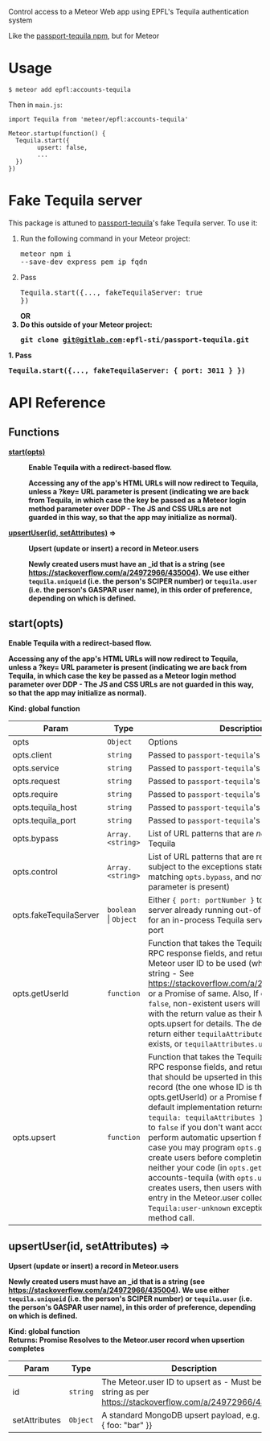 Control access to a Meteor Web app using EPFL's Tequila authentication system

Like the [passport-tequila npm](https://www.npmjs.com/package/passport-tequila), but for Meteor

# Usage

```
$ meteor add epfl:accounts-tequila
```

Then in `main.js`:

```
import Tequila from 'meteor/epfl:accounts-tequila'

Meteor.startup(function() {
  Tequila.start({
        upsert: false,
        ...
  })
})
```

# Fake Tequila server

This package is attuned to
[passport-tequila](https://www.npmjs.com/package/passport-tequila)'s
fake Tequila server. To use it:

1. Run the following command in your Meteor project: <pre>meteor npm i --save-dev express pem ip fqdn</pre>
1. Pass <pre>Tequila.start({..., fakeTequilaServer: true })</pre><b>OR
1. Do this outside of your Meteor project: <pre>git clone git@gitlab.com:epfl-sti/passport-tequila.git

</pre>
1. Pass <pre>Tequila.start({..., fakeTequilaServer: { port: 3011 } })</pre>

# API Reference

## Functions

<dl>
<dt><a href="#start">start(opts)</a></dt>
<dd><p>Enable Tequila with a redirect-based flow.</p>
<p>Accessing any of the app&#39;s HTML URLs will now redirect to Tequila,
unless a ?key= URL parameter is present (indicating we are back
from Tequila, in which case the key be passed as a Meteor login
method parameter over DDP - The JS and CSS URLs are not guarded in
this way, so that the app may initialize as normal).</p>
</dd>
<dt><a href="#upsertUser">upsertUser(id, setAttributes)</a> ⇒</dt>
<dd><p>Upsert (update or insert) a record in Meteor.users</p>
<p>Newly created users must have an _id that is a string (see
<a href="https://stackoverflow.com/a/24972966/435004">https://stackoverflow.com/a/24972966/435004</a>). We use either
<code>tequila.uniqueid</code> (i.e. the person&#39;s SCIPER number) or
<code>tequila.user</code> (i.e. the person&#39;s GASPAR user name), in this order
of preference, depending on which is defined.</p>
</dd>
</dl>

<a name="start"></a>

## start(opts)
Enable Tequila with a redirect-based flow.

Accessing any of the app's HTML URLs will now redirect to Tequila,
unless a ?key= URL parameter is present (indicating we are back
from Tequila, in which case the key be passed as a Meteor login
method parameter over DDP - The JS and CSS URLs are not guarded in
this way, so that the app may initialize as normal).

**Kind**: global function  

| Param | Type | Description |
| --- | --- | --- |
| opts | <code>Object</code> | Options |
| opts.client | <code>string</code> | Passed to `passport-tequila`'s `Protocol` object |
| opts.service | <code>string</code> | Passed to `passport-tequila`'s `Protocol` object |
| opts.request | <code>string</code> | Passed to `passport-tequila`'s `Protocol` object |
| opts.require | <code>string</code> | Passed to `passport-tequila`'s `Protocol` object |
| opts.tequila_host | <code>string</code> | Passed to `passport-tequila`'s `Protocol` object |
| opts.tequila_port | <code>string</code> | Passed to `passport-tequila`'s `Protocol` object |
| opts.bypass | <code>Array.&lt;string&gt;</code> | List of URL patterns that are *not* redirected                                  to Tequila |
| opts.control | <code>Array.&lt;string&gt;</code> | List of URL patterns that are redirected to                                  Tequila, subject to the exceptions stated above                                  (i.e. not matching `opts.bypass`, and not when a                                  ?key= URL parameter is present) |
| opts.fakeTequilaServer | <code>boolean</code> \| <code>Object</code> | Either `{ port: portNumber }` to                                  use a Tequila server already running out-of-process,                                  or `true` for an in-process Tequila                                  server on an ephemeral port |
| opts.getUserId | <code>function</code> | Function that takes the Tequila `fetchattributes`                                  RPC response fields, and returns either the Meteor                                  user ID to be used (which must be a string - See                                  https://stackoverflow.com/a/24972966/435004) or                                  a Promise of same. Also, If opts.upsert is not                                  `false`, non-existent users will be auto-created                                  with the return value as their Meteor user ID;                                  see opts.upsert for details. The default behavior                                  is to return either `tequilaAttributes.uniqueid`                                  if it exists, or `tequilaAttributes.user`                                  otherwise. |
| opts.upsert | <code>function</code> | Function that takes the Tequila `fetchattributes`                                  RPC response fields, and returns either the things                                  that should be upserted in this user's `Meteor.user`                                  record (the one whose ID is the return value of                                  opts.getUserId) or a Promise for same. The default                                  implementation returns                                  `{ $set: { tequila: tequilaAttributes }}`.                                  Set opts.upsert to `false` if you don't want                                  accounts-tequila to perform automatic upsertion                                  for you (in which case you may program                                  `opts.getUserId` to auto-create users before                                  completing its Promise). If neither your code                                  (in `opts.getUserId`) nor accounts-tequila (with                                  `opts.upsert`) auto-creates users, then users                                  without a pre-existent entry in the Meteor.user                                  collection get a `Tequila:user-unknown` exception                                  to their `login` method call. |

<a name="upsertUser"></a>

## upsertUser(id, setAttributes) ⇒
Upsert (update or insert) a record in Meteor.users

Newly created users must have an _id that is a string (see
https://stackoverflow.com/a/24972966/435004). We use either
`tequila.uniqueid` (i.e. the person's SCIPER number) or
`tequila.user` (i.e. the person's GASPAR user name), in this order
of preference, depending on which is defined.

**Kind**: global function  
**Returns**: Promise Resolves to the Meteor.user record when upsertion completes  

| Param | Type | Description |
| --- | --- | --- |
| id | <code>string</code> | The Meteor.user ID to upsert as - Must be a                  string as per                  https://stackoverflow.com/a/24972966/435004 |
| setAttributes | <code>Object</code> | A standard MongoDB upsert payload, e.g.                 { $set: { foo: "bar" }} |

